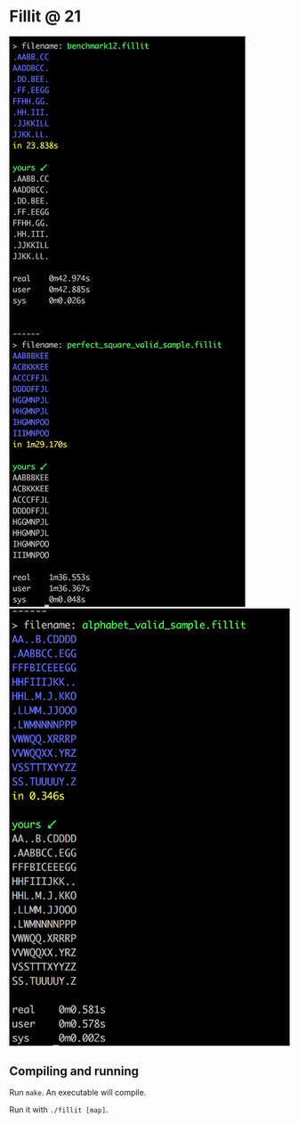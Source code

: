 # Fillit @ 21

![screenshot](screens/screen.png?raw=true)
![screenshot](screens/screen2.png?raw=true)

## Compiling and running
Run `make`. An executable will compile.

Run it with `./fillit [map]`.
